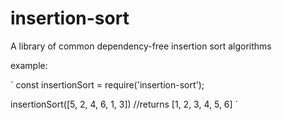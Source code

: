 # insertion-sort
A library of common dependency-free insertion sort algorithms

example:

`
const insertionSort = require('insertion-sort');

insertionSort([5, 2, 4, 6, 1, 3])
  //returns [1, 2, 3, 4, 5, 6]
`
